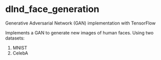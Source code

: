 # dlnd_face_generation
Generative Adversarial Network (GAN) implementation  with TensorFlow


Implements a GAN to generate new images of human faces.
Using two datasets:
   1. MNIST
   2. CelebA


